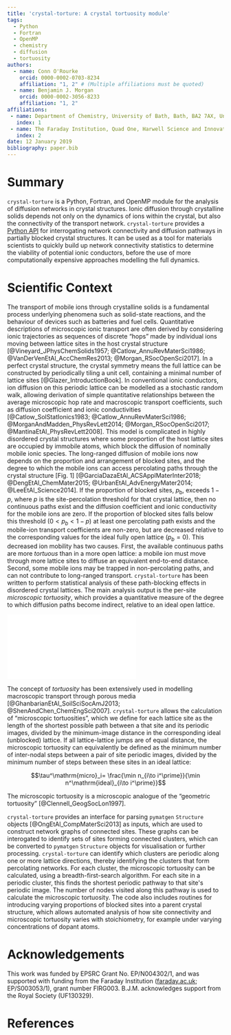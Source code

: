 ```yaml
---
title: 'crystal-torture: A crystal tortuosity module'
tags:
  - Python
  - Fortran
  - OpenMP
  - chemistry
  - diffusion
  - tortuosity
authors:
  - name: Conn O'Rourke
    orcid: 0000-0002-0703-8234
    affiliation: "1, 2" # (Multiple affiliations must be quoted)
  - name: Benjamin J. Morgan
    orcid: 0000-0002-3056-8233
    affiliation: "1, 2"
affiliations:
 - name: Department of Chemistry, University of Bath, Bath, BA2 7AX, United Kingdom
   index: 1
 - name: The Faraday Institution, Quad One, Harwell Science and Innovation Campus, Didcot, United Kingdom
   index: 2
date: 12 January 2019
bibliography: paper.bib
---
```

# Summary

`crystal-torture` is a Python, Fortran, and OpenMP module for the analysis of diffusion networks in crystal structures.  Ionic diffusion through crystalline solids depends not only on the dynamics of ions within the crystal, but also the connectivity of the transport network. `crystal-torture` provides a [Python API](https://crystal-torture.readthedocs.io/en/latest/) for interrogating network connectivity and diffusion pathways in partially blocked crystal structures. It can be used as a tool for materials scientists to quickly build up network connectivity statistics to determine the viability of potential ionic conductors, before the use of more computationally expensive approaches modelling the full dynamics.


# Scientific Context
The transport of mobile ions through crystalline solids is a fundamental process underlying phenomena such as solid-state reactions, and the behaviour of devices such as batteries and fuel cells. Quantitative descriptions of microscopic ionic transport are often derived by considering ionic trajectories as sequences of discrete &ldquo;hops&rdquo; made by individual ions moving between lattice sites in the host crystal structure [@Vineyard_JPhysChemSolids1957; @Catlow_AnnuRevMaterSci1986; @VanDerVenEtAl_AccChemRes2013; @Morgan_RSocOpenSci2017]. In a perfect crystal structure, the crystal symmetry means the full lattice can be constructed by periodically tiling a unit cell, containing a minimal number of lattice sites [@Glazer_IntroductionBook]. In conventional ionic conductors, ion diffusion on this periodic lattice can be modelled as a stochastic random walk, allowing derivation of simple quantitative relationships between the average microscopic hop rate and macroscopic transport coefficients, such as diffusion coefficient and ionic conductivities [@Catlow_SolStatIonics1983; @Catlow_AnnuRevMaterSci1986; @MorganAndMadden_PhysRevLett2014; @Morgan_RSocOpenSci2017; @MantinaEtAl_PhysRevLett2008]. This model is complicated in highly disordered crystal structures where some proportion of the host lattice sites are occupied by immobile atoms, which block the diffusion of nominally mobile ionic species. The long-ranged diffusion of mobile ions now depends on the proportion and arrangement of blocked sites, and the degree to which the mobile ions can access percolating paths through the crystal structure \[Fig. 1\]  [@GarciaDazaEtAl_ACSApplMaterInter2018; @DengEtAl_ChemMater2015; @UrbanEtAl_AdvEnergyMater2014; @LeeEtAl_Science2014]. 
If the proportion of blocked sites, $p_\mathrm{b}$, exceeds $1-p$, where $p$ is the site-percolation threshold for that crystal lattice, then no continuous paths exist and the diffusion coefficient and ionic conductivity for the mobile ions are zero. 
If the proportion of blocked sites falls below this threshold ($0<p_b<1-p$) at least one percolating path exists and the mobile-ion transport coefficients are non-zero, but are decreased relative to the corresponding values for the ideal fully open lattice ($p_b=0$).
This decreased ion mobility has two causes. 
First, the available continuous paths are more *tortuous* than in a more open lattice: a mobile ion must move through more lattice sites to diffuse an equivalent end-to-end distance.
Second, some mobile ions may be trapped in non-percolating paths, and can not contribute to long-ranged transport.
`crystal-torture` has been written to perform statistical analysis of these path-blocking effects in disordered crystal lattices. The main analysis output is the per-site *microscopic tortuosity*, which provides a quantitative measure of the degree to which diffusion paths become indirect, relative to an ideal open lattice.

![Schematic showing the effect of progressively blocking lattice sites on ion diffusion pathways. (a) ideal lattice: all lattice sites are accessible and ions follow a random walk. (b) partially blocked lattice: Long ranged diffusion is still possible, but diffusive pathways are tortuous (blue arrows). Not all mobile ions can participate in long-ranged diffusion (orange arrows). (c) fully blocked lattice: The proportion of available sites is below the site percolation threshold. No long ranged diffusion is possible.](Images/lattice_blocking.pdf)

The concept of *tortuosity* has been extensively used in modelling macroscopic transport through porous media [@GhanbarianEtAl_SoilSciSocAmJ2013; @ShenAndChen_ChemEngSci2007]. `crystal-torture` allows the calculation of &ldquo;microscopic tortuosities&rdquo;, which we define for each lattice site as the length of the shortest possible path between a that site and its periodic images, divided by the minimum-image distance in the corresponding ideal (unblocked) lattice. 
If all lattice-lattice jumps are of equal distance, the microscopic tortuosity can equivalently be defined as the minimum number of inter-nodal steps between a pair of site periodic images, divided by the minimum number of steps between these sites in an ideal lattice:

$$\tau^\mathrm{micro}_i= \frac{\min n_{i\to i^\prime}}{\min n^\mathrm{ideal}_{i\to i^\prime}}$$

The microscopic tortuosity is a microscopic analogue of the &ldquo;geometric tortuosity&rdquo; [@Clennell_GeogSocLon1997].

`crystal-torture` provides an interface for parsing `pymatgen` `Structure` objects [@OngEtAl_CompMaterSci2013] as inputs, which are used to construct network graphs of connected sites. These graphs can be interogated to identify sets of sites forming connected clusters, which can be converted to `pymatgen` `Structure` objects for visualisation or further processing. `crystal-torture` can identify which clusters are periodic along one or more lattice directions, thereby identifying the clusters that form percolating networks. For each cluster, the microscopic tortuosity can be calculated, using a breadth-first-search algorithm. For each site in a periodic cluster, this finds the shortest periodic pathway to that site's periodic image. The number of nodes visited along this pathway is used to calculate the microscopic tortuosity. The code also includes routines for introducing varying proportions of blocked sites into a parent crystal structure, which allows automated analysis of how site connectivity and microscopic tortuosity varies with stoichiometry, for example under varying concentrations of dopant atoms.

# Acknowledgements

This work was funded by EPSRC Grant No. EP/N004302/1, and was supported with funding from the Faraday Institution ([faraday.ac.uk](http://faraday.ac.uk); EP/S003053/1), grant number FIRG003.
B.J.M. acknowledges support from the Royal Society (UF130329).

# References
